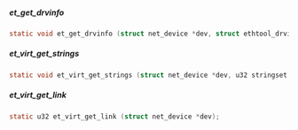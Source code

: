 <!-- eth0 -->

##### et_get_drvinfo

```c
static void et_get_drvinfo (struct net_device *dev, struct ethtool_drvinfo *info);
```


<!-- Virtual Ethtool OP  eth1 -->

##### et_virt_get_strings

```c
static void et_virt_get_strings (struct net_device *dev, u32 stringset, u8 *data);
```


##### et_virt_get_link

```c
static u32 et_virt_get_link (struct net_device *dev);
```